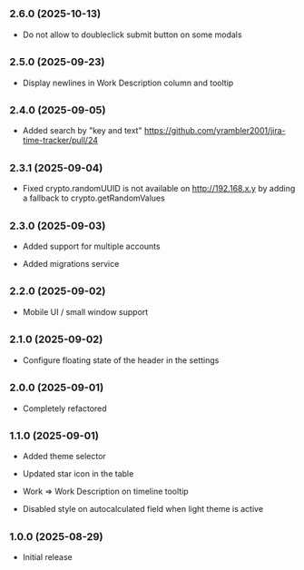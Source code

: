 ## <small>2.6.0 (2025-10-13)</small>

- Do not allow to doubleclick submit button on some modals

## <small>2.5.0 (2025-09-23)</small>

- Display newlines in Work Description column and tooltip

## <small>2.4.0 (2025-09-05)</small>

- Added search by "key and text" https://github.com/yrambler2001/jira-time-tracker/pull/24

## <small>2.3.1 (2025-09-04)</small>

- Fixed crypto.randomUUID is not available on http://192.168.x.y by adding a fallback to crypto.getRandomValues

## <small>2.3.0 (2025-09-03)</small>

- Added support for multiple accounts

- Added migrations service

## <small>2.2.0 (2025-09-02)</small>

- Mobile UI / small window support

## <small>2.1.0 (2025-09-02)</small>

- Configure floating state of the header in the settings

## <small>2.0.0 (2025-09-01)</small>

- Completely refactored

## <small>1.1.0 (2025-09-01)</small>

- Added theme selector

- Updated star icon in the table

- Work => Work Description on timeline tooltip

- Disabled style on autocalculated field when light theme is active

## <small>1.0.0 (2025-08-29)</small>

- Initial release

